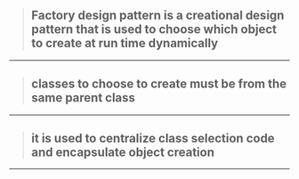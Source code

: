 > ## Factory design pattern is a creational design pattern that is used to choose which object to create at run time **dynamically**

---

> ## classes to choose to create must be from the same parent class

---

> ## it is used to centralize class selection code and encapsulate object creation

---
